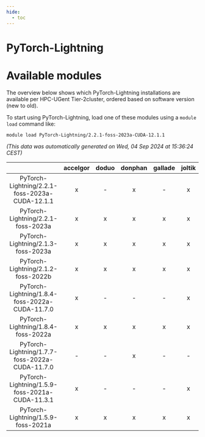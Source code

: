 ```yaml
---
hide:
  - toc
---
```


PyTorch-Lightning
=================

# Available modules


The overview below shows which PyTorch-Lightning installations are available per HPC-UGent Tier-2cluster, ordered based on software version (new to old).

To start using PyTorch-Lightning, load one of these modules using a `module load` command like:

```shell
module load PyTorch-Lightning/2.2.1-foss-2023a-CUDA-12.1.1
```

*(This data was automatically generated on Wed, 04 Sep 2024 at 15:36:24 CEST)*  

| |accelgor|doduo|donphan|gallade|joltik|shinx|skitty|
| :---: | :---: | :---: | :---: | :---: | :---: | :---: | :---: |
|PyTorch-Lightning/2.2.1-foss-2023a-CUDA-12.1.1|x|-|x|-|x|-|-|
|PyTorch-Lightning/2.2.1-foss-2023a|x|x|x|x|x|x|x|
|PyTorch-Lightning/2.1.3-foss-2023a|x|x|x|x|x|-|x|
|PyTorch-Lightning/2.1.2-foss-2022b|x|x|x|x|x|-|x|
|PyTorch-Lightning/1.8.4-foss-2022a-CUDA-11.7.0|x|-|-|-|x|-|-|
|PyTorch-Lightning/1.8.4-foss-2022a|x|x|x|x|x|-|x|
|PyTorch-Lightning/1.7.7-foss-2022a-CUDA-11.7.0|-|-|x|-|-|-|-|
|PyTorch-Lightning/1.5.9-foss-2021a-CUDA-11.3.1|x|-|-|-|x|-|-|
|PyTorch-Lightning/1.5.9-foss-2021a|x|x|x|x|x|-|x|
